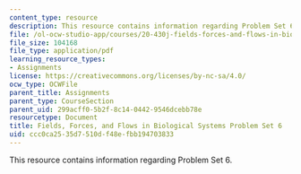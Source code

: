 ```yaml
---
content_type: resource
description: This resource contains information regarding Problem Set 6.
file: /ol-ocw-studio-app/courses/20-430j-fields-forces-and-flows-in-biological-systems-fall-2015/ccc0ca2535d7510df48efbb194703833_MIT20_430JF15_PS6_vFinal.pdf
file_size: 104168
file_type: application/pdf
learning_resource_types:
- Assignments
license: https://creativecommons.org/licenses/by-nc-sa/4.0/
ocw_type: OCWFile
parent_title: Assignments
parent_type: CourseSection
parent_uid: 299acff0-5b2f-8c14-0442-9546dcebb78e
resourcetype: Document
title: Fields, Forces, and Flows in Biological Systems Problem Set 6
uid: ccc0ca25-35d7-510d-f48e-fbb194703833
---
```

This resource contains information regarding Problem Set 6.